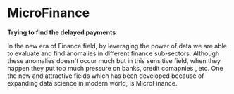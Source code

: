 # MicroFinance
__Trying to find the delayed payments__

In the new era of Finance field, by leveraging the power of data we are able to evaluate and find anomalies in different finance sub-sectors. Although these anomalies doesn't occur much but in this sensitive field, when they happen they put too much pressure on banks, credit comapnies , etc. 
One the new and attractive fields which has been developed because of expanding data science in modern world, is MicroFinance.
